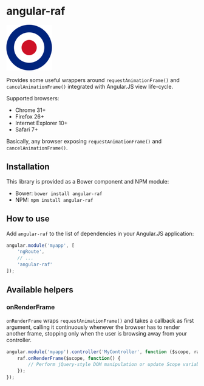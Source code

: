 angular-raf
===========

![RAF](raf.png)

Provides some useful wrappers around `requestAnimationFrame()` and `cancelAnimationFrame()`
integrated with Angular.JS view life-cycle.

Supported browsers:

- Chrome 31+
- Firefox 26+
- Internet Explorer 10+
- Safari 7+

Basically, any browser exposing `requestAnimationFrame()` and `cancelAnimationFrame()`.


## Installation

This library is provided as a Bower component and NPM module:

- Bower: `bower install angular-raf`
- NPM: `npm install angular-raf`


## How to use

Add `angular-raf` to the list of dependencies in your Angular.JS application:

```javascript
angular.module('myapp', [
    'ngRoute',
    // ...
    'angular-raf'
]);
```


## Available helpers

### onRenderFrame

`onRenderFrame` wraps `requestAnimationFrame()` and takes a callback as first argument, calling it
continuously whenever the browser has to render another frame, stopping only when the user is
browsing away from your controller.

```javascript
angular.module('myapp').controller('MyController', function ($scope, raf) {
    raf.onRenderFrame($scope, function() {
        // Perform jQuery-style DOM manipulation or update Scope variables here.
    });
});
```
